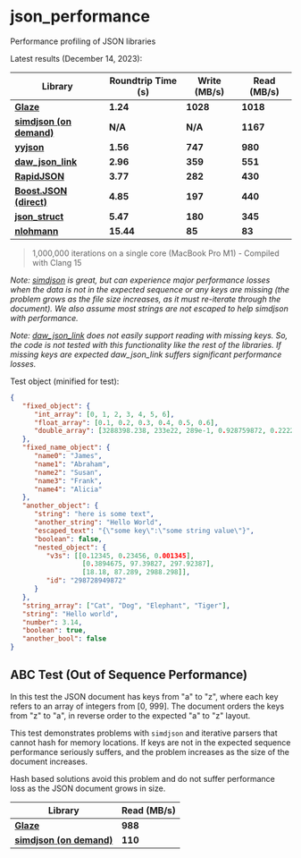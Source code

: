 # json_performance
Performance profiling of JSON libraries

Latest results (December 14, 2023):

| Library                                                      | Roundtrip Time (s) | Write (MB/s) | Read (MB/s) |
| ------------------------------------------------------------ | ------------------ | ------------ | ----------- |
| [**Glaze**](https://github.com/stephenberry/glaze)           | **1.24**           | **1028**     | **1018**    |
| [**simdjson (on demand)**](https://github.com/simdjson/simdjson) | **N/A**            | **N/A**      | **1167**    |
| [**yyjson**](https://github.com/ibireme/yyjson)              | **1.56**           | **747**      | **980**     |
| [**daw_json_link**](https://github.com/beached/daw_json_link) | **2.96**           | **359**      | **551**     |
| [**RapidJSON**](https://github.com/Tencent/rapidjson)        | **3.77**           | **282**      | **430**     |
| [**Boost.JSON (direct)**](https://boost.org/libs/json)       | **4.85**           | **197**      | **440**     |
| [**json_struct**](https://github.com/jorgen/json_struct)     | **5.47**           | **180**      | **345**     |
| [**nlohmann**](https://github.com/nlohmann/json)             | **15.44**          | **85**       | **83**      |

>  1,000,000 iterations on a single core (MacBook Pro M1) - Compiled with Clang 15

*Note: [simdjson](https://github.com/simdjson/simdjson) is great, but can experience major performance losses when the data is not in the expected sequence or any keys are missing (the problem grows as the file size increases, as it must re-iterate through the document). We also assume most strings are not escaped to help simdjson with performance.*

*Note: [daw_json_link](https://github.com/beached/daw_json_link) does not easily support reading with missing keys. So, the code is not tested with this functionality like the rest of the libraries. If missing keys are expected daw_json_link suffers significant performance losses.*

Test object (minified for test):

```json
{
   "fixed_object": {
      "int_array": [0, 1, 2, 3, 4, 5, 6],
      "float_array": [0.1, 0.2, 0.3, 0.4, 0.5, 0.6],
      "double_array": [3288398.238, 233e22, 289e-1, 0.928759872, 0.22222848, 0.1, 0.2, 0.3, 0.4]
   },
   "fixed_name_object": {
      "name0": "James",
      "name1": "Abraham",
      "name2": "Susan",
      "name3": "Frank",
      "name4": "Alicia"
   },
   "another_object": {
      "string": "here is some text",
      "another_string": "Hello World",
      "escaped_text": "{\"some key\":\"some string value\"}",
      "boolean": false,
      "nested_object": {
         "v3s": [[0.12345, 0.23456, 0.001345],
                  [0.3894675, 97.39827, 297.92387],
                  [18.18, 87.289, 2988.298]],
         "id": "298728949872"
      }
   },
   "string_array": ["Cat", "Dog", "Elephant", "Tiger"],
   "string": "Hello world",
   "number": 3.14,
   "boolean": true,
   "another_bool": false
}
```

## ABC Test (Out of Sequence Performance)

In this test the JSON document has keys from "a" to "z", where each key refers to an array of integers from [0, 999]. The document orders the keys from "z" to "a", in reverse order to the expected "a" to "z" layout.

This test demonstrates problems with `simdjson` and iterative parsers that cannot hash for memory locations. If keys are not in the expected sequence performance seriously suffers, and the problem increases as the size of the document increases.

Hash based solutions avoid this problem and do not suffer performance loss as the JSON document grows in size.

| Library                                                      | Read (MB/s) |
| ------------------------------------------------------------ | ----------- |
| [**Glaze**](https://github.com/stephenberry/glaze)           | **988**     |
| [**simdjson (on demand)**](https://github.com/simdjson/simdjson) | **110**     |
